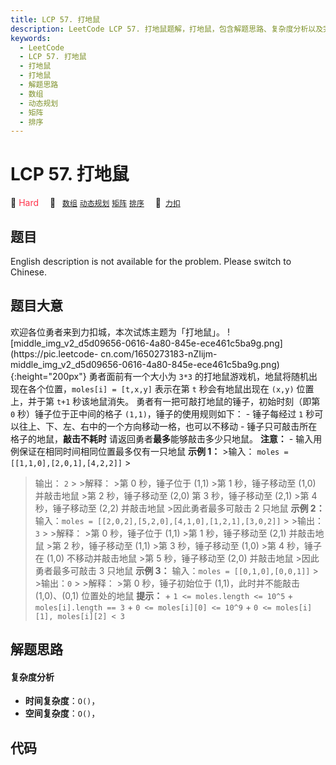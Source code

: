 ```yaml
---
title: LCP 57. 打地鼠
description: LeetCode LCP 57. 打地鼠题解，打地鼠，包含解题思路、复杂度分析以及完整的 JavaScript 代码实现。
keywords:
  - LeetCode
  - LCP 57. 打地鼠
  - 打地鼠
  - 打地鼠
  - 解题思路
  - 数组
  - 动态规划
  - 矩阵
  - 排序
---
```


# LCP 57. 打地鼠

🔴 <font color=#ff334b>Hard</font>&emsp; 🔖&ensp; [`数组`](/tag/array.md) [`动态规划`](/tag/dynamic-programming.md) [`矩阵`](/tag/matrix.md) [`排序`](/tag/sorting.md)&emsp; 🔗&ensp;[`力扣`](https://leetcode.cn/problems/ZbAuEH)

## 题目

English description is not available for the problem. Please switch to
Chinese.


## 题目大意

欢迎各位勇者来到力扣城，本次试炼主题为「打地鼠」。
![middle_img_v2_d5d09656-0616-4a80-845e-ece461c5ba9g.png](https://pic.leetcode-
cn.com/1650273183-nZIijm-
middle_img_v2_d5d09656-0616-4a80-845e-ece461c5ba9g.png){:height="200px"}
勇者面前有一个大小为 `3*3` 的打地鼠游戏机，地鼠将随机出现在各个位置，`moles[i] = [t,x,y]` 表示在第 `t` 秒会有地鼠出现在
`(x,y)` 位置上，并于第 `t+1` 秒该地鼠消失。 勇者有一把可敲打地鼠的锤子，初始时刻（即第 `0` 秒）锤子位于正中间的格子
`(1,1)`，锤子的使用规则如下： \- 锤子每经过 `1` 秒可以往上、下、左、右中的一个方向移动一格，也可以不移动 \-
锤子只可敲击所在格子的地鼠，**敲击不耗时** 请返回勇者**最多**能够敲击多少只地鼠。 **注意：** \-
输入用例保证在相同时间相同位置最多仅有一只地鼠 **示例 1：** >输入： `moles = [[1,1,0],[2,0,1],[4,2,2]]` >
>输出： `2` > >解释： >第 0 秒，锤子位于 (1,1) >第 1 秒，锤子移动至 (1,0) 并敲击地鼠 >第 2 秒，锤子移动至 (2,0)
>第 3 秒，锤子移动至 (2,1) >第 4 秒，锤子移动至 (2,2) 并敲击地鼠 >因此勇者最多可敲击 2 只地鼠 **示例 2：**
>输入：`moles = [[2,0,2],[5,2,0],[4,1,0],[1,2,1],[3,0,2]]` > >输出：`3` > >解释： >第 0
秒，锤子位于 (1,1) >第 1 秒，锤子移动至 (2,1) 并敲击地鼠 >第 2 秒，锤子移动至 (1,1) >第 3 秒，锤子移动至 (1,0) >第
4 秒，锤子在 (1,0) 不移动并敲击地鼠 >第 5 秒，锤子移动至 (2,0) 并敲击地鼠 >因此勇者最多可敲击 3 只地鼠 **示例 3：**
>输入：`moles = [[0,1,0],[0,0,1]]` > >输出：`0` > >解释： >第 0 秒，锤子初始位于 (1,1)，此时并不能敲击
(1,0)、(0,1) 位置处的地鼠 **提示：** \+ `1 <= moles.length <= 10^5` \+ `moles[i].length
== 3` \+ `0 <= moles[i][0] <= 10^9` \+ `0 <= moles[i][1], moles[i][2] < 3`


## 解题思路

#### 复杂度分析

- **时间复杂度**：`O()`，
- **空间复杂度**：`O()`，

## 代码

```javascript

```